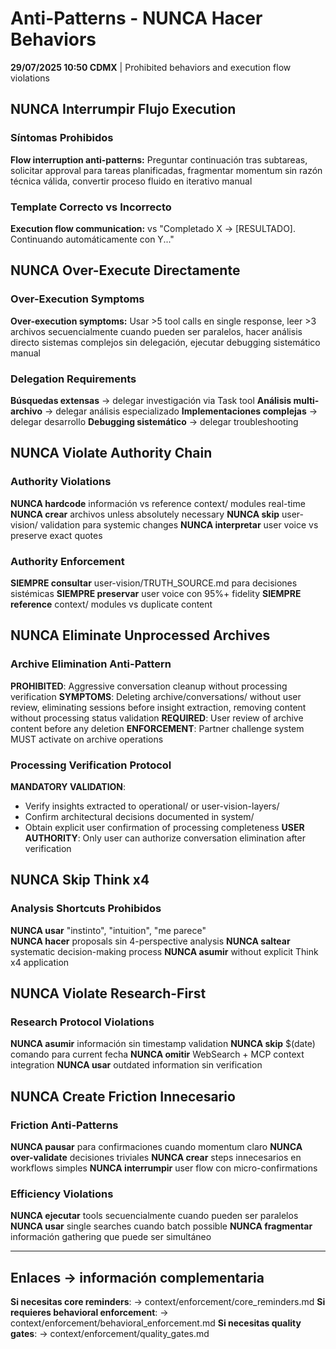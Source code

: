 # Anti-Patterns - NUNCA Hacer Behaviors

**29/07/2025 10:50 CDMX** | Prohibited behaviors and execution flow violations

## NUNCA Interrumpir Flujo Execution

### Síntomas Prohibidos
**Flow interruption anti-patterns:**
Preguntar continuación tras subtareas, solicitar approval para tareas planificadas, fragmentar momentum sin razón técnica válida, convertir proceso fluido en iterativo manual

### Template Correcto vs Incorrecto
**Execution flow communication:**
vs "Completado X → [RESULTADO]. Continuando automáticamente con Y..."

## NUNCA Over-Execute Directamente

### Over-Execution Symptoms
**Over-execution symptoms:**
Usar >5 tool calls en single response, leer >3 archivos secuencialmente cuando pueden ser paralelos, hacer análisis directo sistemas complejos sin delegación, ejecutar debugging sistemático manual

### Delegation Requirements
**Búsquedas extensas** → delegar investigación via Task tool
**Análisis multi-archivo** → delegar análisis especializado
**Implementaciones complejas** → delegar desarrollo
**Debugging sistemático** → delegar troubleshooting

## NUNCA Violate Authority Chain

### Authority Violations
**NUNCA hardcode** información vs reference context/ modules real-time
**NUNCA crear** archivos unless absolutely necessary
**NUNCA skip** user-vision/ validation para systemic changes
**NUNCA interpretar** user voice vs preserve exact quotes

### Authority Enforcement
**SIEMPRE consultar** user-vision/TRUTH_SOURCE.md para decisiones sistémicas
**SIEMPRE preservar** user voice con 95%+ fidelity
**SIEMPRE reference** context/ modules vs duplicate content

## NUNCA Eliminate Unprocessed Archives

### Archive Elimination Anti-Pattern
**PROHIBITED**: Aggressive conversation cleanup without processing verification
**SYMPTOMS**: Deleting archive/conversations/ without user review, eliminating sessions before insight extraction, removing content without processing status validation
**REQUIRED**: User review of archive content before any deletion
**ENFORCEMENT**: Partner challenge system MUST activate on archive operations

### Processing Verification Protocol
**MANDATORY VALIDATION**:
- Verify insights extracted to operational/ or user-vision-layers/
- Confirm architectural decisions documented in system/
- Obtain explicit user confirmation of processing completeness
**USER AUTHORITY**: Only user can authorize conversation elimination after verification

## NUNCA Skip Think x4

### Analysis Shortcuts Prohibidos
**NUNCA usar** "instinto", "intuition", "me parece"  
**NUNCA hacer** proposals sin 4-perspective analysis
**NUNCA saltear** systematic decision-making process
**NUNCA asumir** without explicit Think x4 application

## NUNCA Violate Research-First

### Research Protocol Violations
**NUNCA asumir** información sin timestamp validation
**NUNCA skip** $(date) comando para current fecha
**NUNCA omitir** WebSearch + MCP context integration
**NUNCA usar** outdated information sin verification

## NUNCA Create Friction Innecesario

### Friction Anti-Patterns
**NUNCA pausar** para confirmaciones cuando momentum claro
**NUNCA over-validate** decisiones triviales
**NUNCA crear** steps innecesarios en workflows simples
**NUNCA interrumpir** user flow con micro-confirmations

### Efficiency Violations
**NUNCA ejecutar** tools secuencialmente cuando pueden ser paralelos
**NUNCA usar** single searches cuando batch possible
**NUNCA fragmentar** información gathering que puede ser simultáneo

---

## Enlaces → información complementaria
**Si necesitas core reminders**: → context/enforcement/core_reminders.md
**Si requieres behavioral enforcement**: → context/enforcement/behavioral_enforcement.md
**Si necesitas quality gates**: → context/enforcement/quality_gates.md